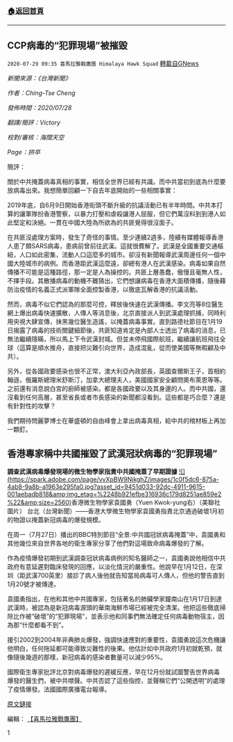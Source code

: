 ###  [:house:返回首頁](https://github.com/ourhimalayas/txt)
---

## CCP病毒的“犯罪現場”被摧毀
`2020-07-29 09:35 喜馬拉雅戰鷹團 Himalaya Hawk Squad` [轉載自GNews](https://gnews.org/zh-hant/279457/)

*新聞來源：《台灣新聞》*

*作者：Ching-Tse Cheng*

*發佈時間：2020/07/28*

*翻譯/簡評：Victory*

*校對/審核：海闊天空*

*Page：拱卒*

簡評：

關於中共掩蓋病毒真相的事實，相信全世界已經有共識。而中共當初到底為什麼要放病毒出來。我想簡單回顧一下自去年底開始的一些相關事實：

2019年底，自6月9日開始香港街頭不斷升級的抗議活動已有半年時間。中共本打算的讓軍隊扮香港警察，以暴力打壓和虐殺讓港人屈服，但它們萬沒料到到港人如此堅定和決絕。一貫在中國大陸為所欲為的共匪覺得很沒面子。

在共匪沒處理方案時，發生了奇怪的事情。至少連續2週多，陸續有媒體報導香港人患了類SARS病毒，患病前曾前往武漢。這就很費解了。武漢是全國重要交通樞紐，人口如此密集，流動人口這麼多的城市。卻沒有新聞報導武漢周邊任何一個中國大陸城市的病例。而香港距武漢這麼遠，卻總有港人在武漢感染。病毒如果自然傳播不可能是這種路徑，那一定是人為操控的。共匪上層愚蠢，傲慢且毫無人性，不擇手段。其散播病毒的動機不難猜出，它們想讓病毒在香港大面積傳播，隨後藉防治疫情的名義正式派軍隊全面控製香港，以徹底瓦解香港的抗議活動。

然而，病毒不似它們認為的那麼可控，釋放後快速在武漢傳播。李文亮等8位醫生網上爆出病毒快速擴散，人傳人等消息後，北京直接派人到武漢處理抓捕，同時利用央視大肆宣傳，抹黑幾位醫生造謠，以掩蓋病毒事實。直到路德社節目在1月19日揭露了病毒的技術關鍵細節後，共匪知道肯定是內部人士透出了病毒的消息，已無法繼續隱瞞，所以馬上下令武漢封城。但並未停飛國際航班，繼續讓航班飛往全球（這算是順水推舟，直接把災難引向世界，造成混亂，從而使美國等無暇顧及中共）。

另外，從各國政要感染也很不正常，澳大利亞內政部長，英國查爾斯王子，首相約翰遜，俄羅斯總理米舒斯汀，加拿大總理夫人，美國國家安全顧問奧布萊恩等等。之前還有消息說白宮的廚師被感染。都是各國政要以及其身邊的人。而中共國，還沒看到任何高層，甚至省長或者市長感染的新聞都沒看到。這些都是巧合麼？還是有針對性的攻擊？

我們期待閆麗夢博士在華盛頓的自由峰會上拿出病毒真相，給中共的棺材板上再加一顆釘。



##  **香港專家稱中共國摧毀了武漢冠狀病毒的“犯罪現場”** 



**調查武漢病毒爆發現場的微生物學家指責中共國掩蓋了早期證據**
[!\[\](https://spark.adobe.com/page/vvXpBW9NjkghZ/images/1c0f5dc6-875a-4ab8-9a8b-a1963e295fa0.jpg?asset_id=9451d033-92dc-4911-9615-001aebadb818&amp;img_etag=%2248b921efbe316936c179d8251ae859e2%22&amp;size=2560)](https://spark.adobe.com/page/vvXpBW9NjkghZ/images/1c0f5dc6-875a-4ab8-9a8b-a1963e295fa0.jpg?asset_id=9451d033-92dc-4911-9615-001aebadb818&amp;img_etag=%2248b921efbe316936c179d8251ae859e2%22&amp;size=1024)香港微生物學家袁國勇（Yuen Kwok-yung右）（美聯社圖片） 
台北（台灣新聞）——香港大學微生物學家袁國勇指責北京通過破壞1月初的物證以掩蓋新冠病毒的爆發規模。

在周一（7月27日）播出的BBC特別節目“全景:中共國冠狀病毒掩蓋”中，袁國勇和其他幾位來自世界各地的衛生專家分享了他們對這場致命病毒爆發的了解。

作為疫情爆發初期到武漢調查冠狀病毒病例的知名醫師之一，袁國勇說他相信中共政府有意延遲對臨床發現的回應，以淡化情況的嚴重性。他說早在1月12日，在深圳（距武漢700英里）接診了病人後他就告知當局病毒可人傳人，但他的警告直到1月20號才被傳達。

袁國勇指出，在他和其他中共國專家，包括著名的肺臟學家鐘南山在1月17日到達武漢時，被認為是新冠病毒源頭的華南海鮮市場已經被完全清潔。他把這些徹底掃除比作被“破壞”的“犯罪現場”，並表示他和同事們無法確定任何病毒動物宿主，因為那“什麼都看不到”。

援引2002到2004年非典肺炎爆發，強調快速應對的重要性，袁國勇說這次危機讓他明白，任何拖延都可能導致災難性的後果。他估計如中共政府1月初就乾預，就像隨後幾週的那樣，新冠病毒的感染者數量可以減少95%。

國際衛生專家批評北京對病毒爆發的遲緩反應，早在12月份就試圖警告世界病毒爆發的醫生們，被中共噤聲。中共否認了這些指控，並聲稱它們“公開透明”的處理了疫情爆發。法國國際廣播電台報導。

[原文鏈接](https://www.taiwannews.com.tw/en/news/3975369)

編輯： [【喜馬拉雅戰鷹團】](https://spark.adobe.com/page/vvXpBW9NjkghZ/)

1
